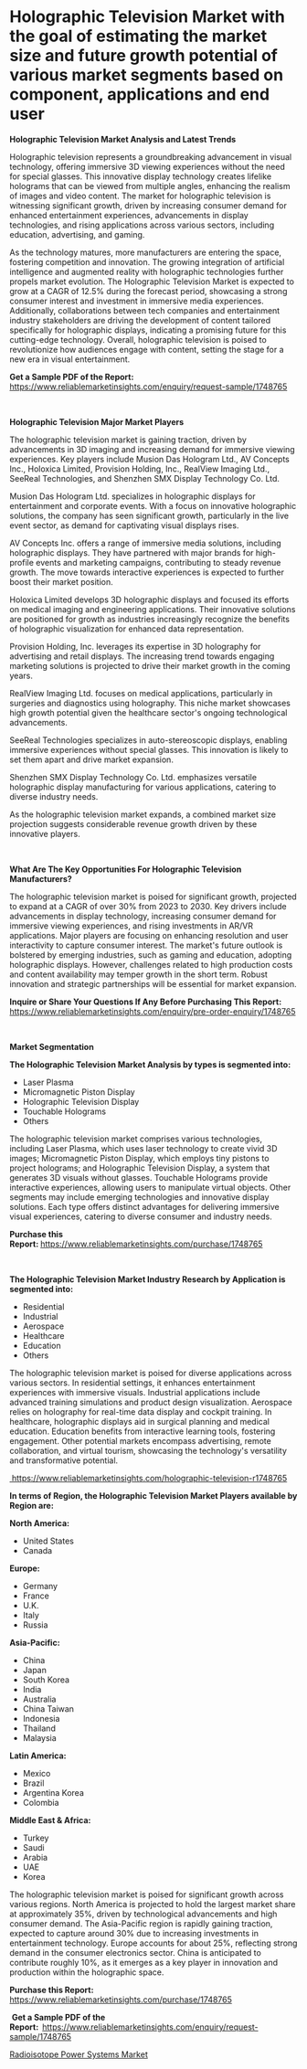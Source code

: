 <p><h1>Holographic Television Market with the goal of estimating the market size and future growth potential of various market segments based on component, applications and end user</h1></p><p><strong>Holographic Television Market Analysis and Latest Trends</strong></p>
<p><p>Holographic television represents a groundbreaking advancement in visual technology, offering immersive 3D viewing experiences without the need for special glasses. This innovative display technology creates lifelike holograms that can be viewed from multiple angles, enhancing the realism of images and video content. The market for holographic television is witnessing significant growth, driven by increasing consumer demand for enhanced entertainment experiences, advancements in display technologies, and rising applications across various sectors, including education, advertising, and gaming.</p><p>As the technology matures, more manufacturers are entering the space, fostering competition and innovation. The growing integration of artificial intelligence and augmented reality with holographic technologies further propels market evolution. The Holographic Television Market is expected to grow at a CAGR of 12.5% during the forecast period, showcasing a strong consumer interest and investment in immersive media experiences. Additionally, collaborations between tech companies and entertainment industry stakeholders are driving the development of content tailored specifically for holographic displays, indicating a promising future for this cutting-edge technology. Overall, holographic television is poised to revolutionize how audiences engage with content, setting the stage for a new era in visual entertainment.</p></p>
<p><strong>Get a Sample PDF of the Report:&nbsp;</strong> <a href="https://www.reliablemarketinsights.com/enquiry/request-sample/1748765?utm_campaign=2529&utm_medium=2&utm_source=Github&utm_content=ia&utm_term=07032025&utm_id=holographic-television">https://www.reliablemarketinsights.com/enquiry/request-sample/1748765</a></p>
<p>&nbsp;</p>
<p><strong>Holographic Television Major Market Players</strong></p>
<p><p>The holographic television market is gaining traction, driven by advancements in 3D imaging and increasing demand for immersive viewing experiences. Key players include Musion Das Hologram Ltd., AV Concepts Inc., Holoxica Limited, Provision Holding, Inc., RealView Imaging Ltd., SeeReal Technologies, and Shenzhen SMX Display Technology Co. Ltd.</p><p>Musion Das Hologram Ltd. specializes in holographic displays for entertainment and corporate events. With a focus on innovative holographic solutions, the company has seen significant growth, particularly in the live event sector, as demand for captivating visual displays rises.</p><p>AV Concepts Inc. offers a range of immersive media solutions, including holographic displays. They have partnered with major brands for high-profile events and marketing campaigns, contributing to steady revenue growth. The move towards interactive experiences is expected to further boost their market position.</p><p>Holoxica Limited develops 3D holographic displays and focused its efforts on medical imaging and engineering applications. Their innovative solutions are positioned for growth as industries increasingly recognize the benefits of holographic visualization for enhanced data representation.</p><p>Provision Holding, Inc. leverages its expertise in 3D holography for advertising and retail displays. The increasing trend towards engaging marketing solutions is projected to drive their market growth in the coming years.</p><p>RealView Imaging Ltd. focuses on medical applications, particularly in surgeries and diagnostics using holography. This niche market showcases high growth potential given the healthcare sector's ongoing technological advancements.</p><p>SeeReal Technologies specializes in auto-stereoscopic displays, enabling immersive experiences without special glasses. This innovation is likely to set them apart and drive market expansion.</p><p>Shenzhen SMX Display Technology Co. Ltd. emphasizes versatile holographic display manufacturing for various applications, catering to diverse industry needs.</p><p>As the holographic television market expands, a combined market size projection suggests considerable revenue growth driven by these innovative players.</p></p>
<p>&nbsp;</p>
<p><strong>What Are The Key Opportunities For Holographic Television Manufacturers?</strong></p>
<p><p>The holographic television market is poised for significant growth, projected to expand at a CAGR of over 30% from 2023 to 2030. Key drivers include advancements in display technology, increasing consumer demand for immersive viewing experiences, and rising investments in AR/VR applications. Major players are focusing on enhancing resolution and user interactivity to capture consumer interest. The market's future outlook is bolstered by emerging industries, such as gaming and education, adopting holographic displays. However, challenges related to high production costs and content availability may temper growth in the short term. Robust innovation and strategic partnerships will be essential for market expansion.</p></p>
<p><strong>Inquire or Share Your Questions If Any Before Purchasing This Report:</strong> <a href="https://www.reliablemarketinsights.com/enquiry/pre-order-enquiry/1748765?utm_campaign=2529&utm_medium=2&utm_source=Github&utm_content=ia&utm_term=07032025&utm_id=holographic-television">https://www.reliablemarketinsights.com/enquiry/pre-order-enquiry/1748765</a></p>
<p>&nbsp;</p>
<p><strong>Market Segmentation</strong></p>
<p><strong>The Holographic Television Market Analysis by types is segmented into:</strong></p>
<p><ul><li>Laser Plasma</li><li>Micromagnetic Piston Display</li><li>Holographic Television Display</li><li>Touchable Holograms</li><li>Others</li></ul></p>
<p><p>The holographic television market comprises various technologies, including Laser Plasma, which uses laser technology to create vivid 3D images; Micromagnetic Piston Display, which employs tiny pistons to project holograms; and Holographic Television Display, a system that generates 3D visuals without glasses. Touchable Holograms provide interactive experiences, allowing users to manipulate virtual objects. Other segments may include emerging technologies and innovative display solutions. Each type offers distinct advantages for delivering immersive visual experiences, catering to diverse consumer and industry needs.</p></p>
<p><strong>Purchase this Report:&nbsp;</strong><a href="https://www.reliablemarketinsights.com/purchase/1748765?utm_campaign=2529&utm_medium=2&utm_source=Github&utm_content=ia&utm_term=07032025&utm_id=holographic-television">https://www.reliablemarketinsights.com/purchase/1748765</a></p>
<p>&nbsp;</p>
<p><strong>The Holographic Television Market Industry Research by Application is segmented into:</strong></p>
<p><ul><li>Residential</li><li>Industrial</li><li>Aerospace</li><li>Healthcare</li><li>Education</li><li>Others</li></ul></p>
<p><p>The holographic television market is poised for diverse applications across various sectors. In residential settings, it enhances entertainment experiences with immersive visuals. Industrial applications include advanced training simulations and product design visualization. Aerospace relies on holography for real-time data display and cockpit training. In healthcare, holographic displays aid in surgical planning and medical education. Education benefits from interactive learning tools, fostering engagement. Other potential markets encompass advertising, remote collaboration, and virtual tourism, showcasing the technology's versatility and transformative potential.</p></p>
<p><a href="https://www.reliablemarketinsights.com/holographic-television-r1748765?utm_campaign=2529&utm_medium=2&utm_source=Github&utm_content=ia&utm_term=07032025&utm_id=holographic-television">&nbsp;https://www.reliablemarketinsights.com/holographic-television-r1748765</a></p>
<p><strong>In terms of Region, the Holographic Television Market Players available by Region are:</strong></p>
<p>
    <p> <strong> North America: </strong>
        <ul>
            <li>United States</li>
            <li>Canada</li>
        </ul>
        </p> 
    <p> <strong> Europe: </strong>
        <ul>
            <li>Germany</li>
            <li>France</li>
            <li>U.K.</li>
            <li>Italy</li>
            <li>Russia</li>
        </ul>
        </p> 
    <p> <strong> Asia-Pacific: </strong>
        <ul>
            <li>China</li>
            <li>Japan</li>
            <li>South Korea</li>
            <li>India</li>
            <li>Australia</li>
            <li>China Taiwan</li>
            <li>Indonesia</li>
            <li>Thailand</li>
            <li>Malaysia</li>
        </ul>
        </p> 
    <p> <strong> Latin America: </strong>
        <ul>
            <li>Mexico</li>
            <li>Brazil</li>
            <li>Argentina Korea</li>
            <li>Colombia</li>
        </ul>
        </p> 
    <p> <strong> Middle East & Africa: </strong>
        <ul>
            <li>Turkey</li>
            <li>Saudi</li>
            <li>Arabia</li>
            <li>UAE</li>
            <li>Korea</li>
        </ul>
    </p>
    </p>
<p><p>The holographic television market is poised for significant growth across various regions. North America is projected to hold the largest market share at approximately 35%, driven by technological advancements and high consumer demand. The Asia-Pacific region is rapidly gaining traction, expected to capture around 30% due to increasing investments in entertainment technology. Europe accounts for about 25%, reflecting strong demand in the consumer electronics sector. China is anticipated to contribute roughly 10%, as it emerges as a key player in innovation and production within the holographic space.</p></p>
<p><strong>Purchase this Report: </strong><a href="https://www.reliablemarketinsights.com/purchase/1748765?utm_campaign=2529&utm_medium=2&utm_source=Github&utm_content=ia&utm_term=07032025&utm_id=holographic-television">https://www.reliablemarketinsights.com/purchase/1748765</a></p>
<p>&nbsp;<strong>Get a Sample PDF of the Report:&nbsp;&nbsp;</strong><a href="https://www.reliablemarketinsights.com/enquiry/request-sample/1748765?utm_campaign=2529&utm_medium=2&utm_source=Github&utm_content=ia&utm_term=07032025&utm_id=holographic-television">https://www.reliablemarketinsights.com/enquiry/request-sample/1748765</a></p>
<p><strong></strong></p>
<p><p><a href="https://github.com/hartsockdonnette82/Market-Research-Report-List-1/blob/main/radioisotope-power-systems-market.md?utm_campaign=2529&utm_medium=2&utm_source=Github&utm_content=ia&utm_term=07032025&utm_id=holographic-television">Radioisotope Power Systems Market</a></p></p>